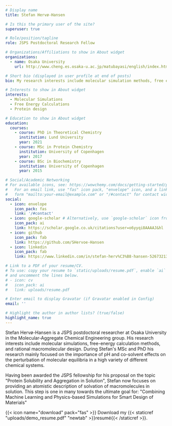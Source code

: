 ```yaml
---
# Display name
title: Stefan Hervø-Hansen

# Is this the primary user of the site?
superuser: true

# Role/position/tagline
role: JSPS Postdoctoral Research Fellow

# Organizations/Affiliations to show in About widget
organizations:
  - name: Osaka University
    url: http://www.cheng.es.osaka-u.ac.jp/matubayasi/english/index.html

# Short bio (displayed in user profile at end of posts)
bio: My research interests include molecular simulation methods, free energy calculations, and rational macromolecular design.

# Interests to show in About widget
interests:
  - Molecular Simulations
  - Free Energy Calculations
  - Protein design

# Education to show in About widget
education:
  courses:
    - course: PhD in Theoretical Chemistry
      institution: Lund University
      year: 2021
    - course: MSc in Protein Chemistry
      institution: University of Copenhagen
      year: 2017
    - course: BSc in Biochemistry
      institution: University of Copenhagen
      year: 2015

# Social/Academic Networking
# For available icons, see: https://wowchemy.com/docs/getting-started/page-builder/#icons
#   For an email link, use "fas" icon pack, "envelope" icon, and a link in the
#   form "mailto:your-email@example.com" or "/#contact" for contact widget.
social:
  - icon: envelope
    icon_pack: fas
    link: '/#contact'
  - icon: google-scholar # Alternatively, use `google-scholar` icon from `ai` icon pack
    icon_pack: ai
    link: https://scholar.google.co.uk/citations?user=o6yyqi8AAAAJ&hl
  - icon: github
    icon_pack: fab
    link: https://github.com/SHervoe-Hansen
  - icon: linkedin
    icon_pack: fab
    link: https://www.linkedin.com/in/stefan-herv%C3%B8-hansen-526732134/

# Link to a PDF of your resume/CV.
# To use: copy your resume to `static/uploads/resume.pdf`, enable `ai` icons in `params.toml`,
# and uncomment the lines below.
# - icon: cv
#   icon_pack: ai
#   link: uploads/resume.pdf

# Enter email to display Gravatar (if Gravatar enabled in Config)
email: ''

# Highlight the author in author lists? (true/false)
highlight_name: true
---
```

Stefan Hervø-Hansen is a JSPS postdoctoral researcher at Osaka University in the Molecular-Aggregate Chemical Engineering group. His research interests include molecular simulations, free-energy calculation methods, and rational macromolecular design. During Stefan's MSc and PhD his research mainly focused on the importance of pH and co-solvent effects on the perturbation of molecular equilibria in a high variety of different chemical systems.

Having been awarded the JSPS fellowship for his proposal on the topic "Protein Solubility and Aggregation in Solution", Stefan now focuses on providing an atomistic description of solvation of macromolecules in solution. This step is one in many towards the ultimate goal for: "Combining Machine Learning and Physics-based Simulations for Smart Design of Materials"

{{< icon name="download" pack="fas" >}} Download my {{< staticref "uploads/demo_resume.pdf" "newtab" >}}resumé{{< /staticref >}}.
